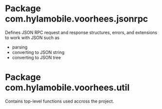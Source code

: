 # Package com.hylamobile.voorhees.jsonrpc

Defines JSON RPC request and response structures, errors, and 
extensions to work with JSON such as

* parsing
* converting to JSON string
* converting to JSON tree

# Package com.hylamobile.voorhees.util

Contains top-level functions used accross the project.
